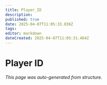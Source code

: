 ```yaml
---
title: Player_ID
description: 
published: true
date: 2025-04-07T11:05:33.836Z
tags: 
editor: markdown
dateCreated: 2025-04-07T11:05:31.464Z
---
```


# Player ID

*This page was auto-generated from structure.*